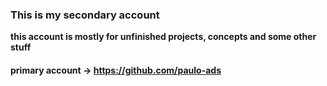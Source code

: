 ### This is my secondary account
**this account is mostly for unfinished projects, concepts and some other stuff**
#### primary account -> https://github.com/paulo-ads 
